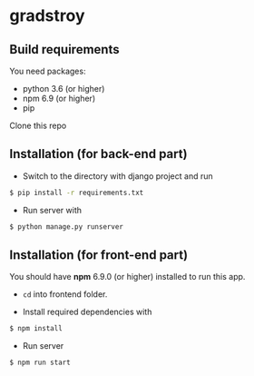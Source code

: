 # gradstroy

## Build requirements

You need packages:
 - python 3.6 (or higher)
 - npm 6.9 (or higher)
 - pip

Clone this repo

## Installation (for back-end part)

- Switch to the directory with django project and run

```sh
$ pip install -r requirements.txt
```

 - Run server with
```sh
$ python manage.py runserver
```
## Installation (for front-end part)

You should have **npm** 6.9.0 (or higher) installed to run this app. 

 - `cd` into frontend folder.

- Install required dependencies with 

```sh
$ npm install
```

- Run server

```sh
$ npm run start
```
